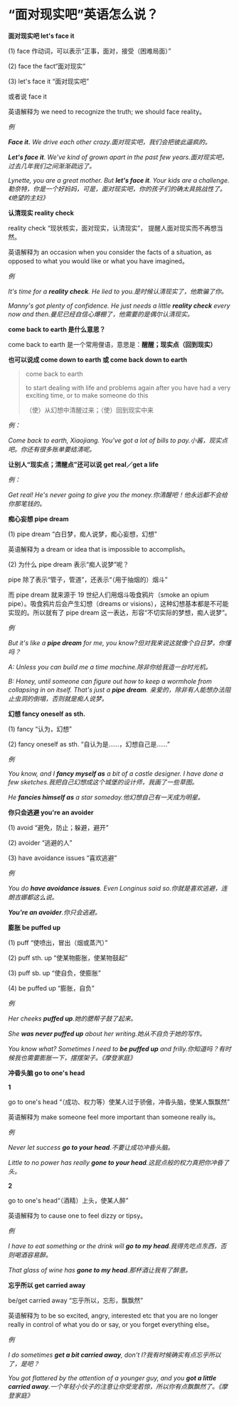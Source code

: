 # “面对现实吧”英语怎么说？

**面对现实吧 let's face it**

(1) face 作动词，可以表示“正事，面对，接受（困难局面）”

(2) face the fact“面对现实”

(3) let's face it “面对现实吧”

或者说 face it

英语解释为 we need to recognize the truth; we should face reality。

_例_

_**Face it.** We drive each other crazy.面对现实吧，我们会把彼此逼疯的。_

_**Let's face it**. We've kind of grown apart in the past few years.面对现实吧，过去几年我们之间渐渐疏远了。_

_Lynette, you are a great mother. But **let's face it**. Your kids are a challenge.勒奈特，你是一个好妈妈，可是，面对现实吧，你的孩子们的确太具挑战性了。《绝望的主妇》_

**认清现实 reality check**

reality check “现状核实，面对现实，认清现实”， 提醒人面对现实而不再想当然。

英语解释为 an occasion when you consider the facts of a situation, as opposed to what you would like or what you have imagined。

_例_

_It's time for a **reality check**. He lied to you.是时候认清现实了，他欺骗了你。_

_Manny's got plenty of confidence. He just needs a little **reality check** every now and then.曼尼已经自信心爆棚了，他需要的是偶尔认清现实。_

**come back to earth 是什么意思？**

come back to earth 是一个常用俚语，意思是：**醒醒；现实点（回到现实）**

**也可以说成 come down to earth 或 come back down to earth**

> come back to earth
>
> to start dealing with life and problems again after you have had a very exciting time, or to make someone do this
>
> （使）从幻想中清醒过来；（使）回到现实中来

_例：_

_Come back to earth, Xiaojiang. You've got a lot of bills to pay.小酱，现实点吧。你还有很多账单要结清呢。_

**让别人“现实点；清醒点”还可以说 get real／get a life**

_例：_

_Get real! He's never going to give you the money.你清醒吧！他永远都不会给你那笔钱的。_

**痴心妄想 pipe dream**

(1) pipe dream “白日梦，痴人说梦，痴心妄想，幻想”

英语解释为 a dream or idea that is impossible to accomplish。

(2) 为什么 pipe dream 表示“痴人说梦”呢？

pipe 除了表示“管子，管道”，还表示“（用于抽烟的）烟斗”

而 pipe dream 就来源于 19 世纪人们用烟斗吸食鸦片（smoke an opium pipe）。吸食鸦片后会产生幻想（dreams or visions），这种幻想基本都是不可能实现的。所以就有了 pipe dream 这一表达，形容“不切实际的梦想，痴人说梦”。

_例_

_But it's like a **pipe dream** for me, you know?但对我来说这就像个白日梦，你懂吗？_

_A: Unless you can build me a time machine.除非你给我造一台时光机。_

_B: Honey, until someone can figure out how to keep a wormhole from collapsing in on itself. That's just a **pipe dream**. 亲爱的，除非有人能想办法阻止虫洞的倒塌，否则就是痴人说梦。_

**幻想 fancy oneself as sth.**

(1) fancy “认为，幻想”

(2) fancy oneself as sth. “自认为是……，幻想自己是……”

_例_

_You know, and I **fancy myself as** a bit of a castle designer. I have done a few sketches.我把自己幻想成这个城堡的设计师，我画了一些草图。_

_He **fancies himself as** a star someday.他幻想自己有一天成为明星。_

**你只会逃避 you're an avoider**

(1) avoid “避免，防止；躲避，避开”

(2) avoider “逃避的人”

(3) have avoidance issues “喜欢逃避”

_例_

_You do **have avoidance issues**. Even Longinus said so.你就是喜欢逃避，连朗吉娜都这么说。_

_**You're an avoider**.你只会逃避。_

**膨胀 be puffed up**

(1) puff “使喷出，冒出（烟或蒸汽）”

(2) puff sth. up “使某物膨胀，使某物鼓起”

(3) puff sb. up “使自负，使膨胀”

(4) be puffed up “膨胀，自负”

_例_

_Her cheeks **puffed up**.她的腮帮子鼓了起来。_

_She **was never puffed up** about her writing.她从不自负于她的写作。_

_You know what? Sometimes I need to **be puffed up** and frilly.你知道吗？有时候我也需要膨胀一下，摆摆架子。《摩登家庭》_

**冲昏头脑 go to one's head**

**1**

go to one's head “（成功、权力等）使某人过于骄傲，冲昏头脑，使某人飘飘然”

英语解释为 make someone feel more important than someone really is。

_例_

_Never let success **go to your head**.不要让成功冲昏头脑。_

_Little to no power has really **gone to your head**.这屁点般的权力真把你冲昏了头。_

**2**

go to one's head“（酒精）上头，使某人醉”

英语解释为 to cause one to feel dizzy or tipsy。

_例_

_I have to eat something or the drink will **go to my head**.我得先吃点东西，否则喝酒容易醉。_

_That glass of wine has **gone to my head**.那杯酒让我有了醉意。_

**忘乎所以 get carried away**

be/get carried away “忘乎所以，忘形，飘飘然”

英语解释为 to be so excited, angry, interested etc that you are no longer really in control of what you do or say, or you forget everything else。

_例_

_I do sometimes **get a bit carried away**, don't I?我有时候确实有点忘乎所以了，是吧？_

_You got flattered by the attention of a younger guy, and you **got a little carried away**.一个年轻小伙子的注意让你受宠若惊，所以你有点飘飘然了。《摩登家庭》_
